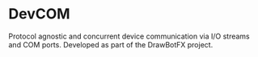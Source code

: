 # DevCOM
Protocol agnostic and concurrent device communication via I/O streams and COM ports. Developed as part of the DrawBotFX project.
